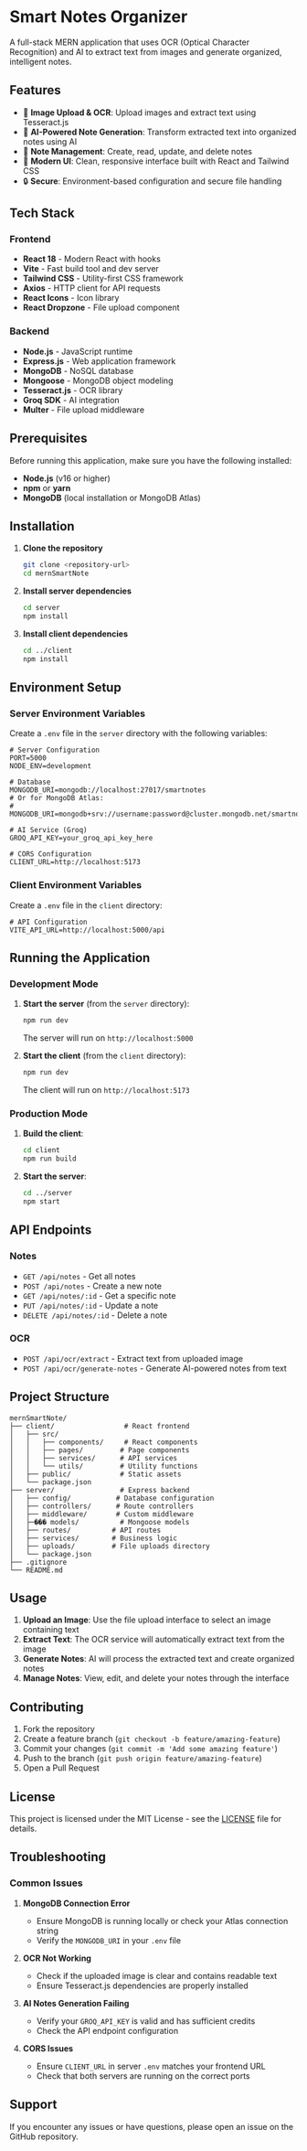 # Smart Notes Organizer

A full-stack MERN application that uses OCR (Optical Character Recognition) and AI to extract text from images and generate organized, intelligent notes.

## Features

- 📸 **Image Upload & OCR**: Upload images and extract text using Tesseract.js
- 🤖 **AI-Powered Note Generation**: Transform extracted text into organized notes using AI
- 📝 **Note Management**: Create, read, update, and delete notes
- 🎨 **Modern UI**: Clean, responsive interface built with React and Tailwind CSS
- 🔒 **Secure**: Environment-based configuration and secure file handling

## Tech Stack

### Frontend
- **React 18** - Modern React with hooks
- **Vite** - Fast build tool and dev server
- **Tailwind CSS** - Utility-first CSS framework
- **Axios** - HTTP client for API requests
- **React Icons** - Icon library
- **React Dropzone** - File upload component

### Backend
- **Node.js** - JavaScript runtime
- **Express.js** - Web application framework
- **MongoDB** - NoSQL database
- **Mongoose** - MongoDB object modeling
- **Tesseract.js** - OCR library
- **Groq SDK** - AI integration
- **Multer** - File upload middleware

## Prerequisites

Before running this application, make sure you have the following installed:

- **Node.js** (v16 or higher)
- **npm** or **yarn**
- **MongoDB** (local installation or MongoDB Atlas)

## Installation

1. **Clone the repository**
   ```bash
   git clone <repository-url>
   cd mernSmartNote
   ```

2. **Install server dependencies**
   ```bash
   cd server
   npm install
   ```

3. **Install client dependencies**
   ```bash
   cd ../client
   npm install
   ```

## Environment Setup

### Server Environment Variables

Create a `.env` file in the `server` directory with the following variables:

```env
# Server Configuration
PORT=5000
NODE_ENV=development

# Database
MONGODB_URI=mongodb://localhost:27017/smartnotes
# Or for MongoDB Atlas:
# MONGODB_URI=mongodb+srv://username:password@cluster.mongodb.net/smartnotes

# AI Service (Groq)
GROQ_API_KEY=your_groq_api_key_here

# CORS Configuration
CLIENT_URL=http://localhost:5173
```

### Client Environment Variables

Create a `.env` file in the `client` directory:

```env
# API Configuration
VITE_API_URL=http://localhost:5000/api
```

## Running the Application

### Development Mode

1. **Start the server** (from the `server` directory):
   ```bash
   npm run dev
   ```
   The server will run on `http://localhost:5000`

2. **Start the client** (from the `client` directory):
   ```bash
   npm run dev
   ```
   The client will run on `http://localhost:5173`

### Production Mode

1. **Build the client**:
   ```bash
   cd client
   npm run build
   ```

2. **Start the server**:
   ```bash
   cd ../server
   npm start
   ```

## API Endpoints

### Notes
- `GET /api/notes` - Get all notes
- `POST /api/notes` - Create a new note
- `GET /api/notes/:id` - Get a specific note
- `PUT /api/notes/:id` - Update a note
- `DELETE /api/notes/:id` - Delete a note

### OCR
- `POST /api/ocr/extract` - Extract text from uploaded image
- `POST /api/ocr/generate-notes` - Generate AI-powered notes from text

## Project Structure

```
mernSmartNote/
├── client/                 # React frontend
│   ├── src/
│   │   ├── components/     # React components
│   │   ├── pages/         # Page components
│   │   ├── services/      # API services
│   │   └── utils/         # Utility functions
│   ├── public/            # Static assets
│   └── package.json
├── server/                # Express backend
│   ├── config/           # Database configuration
│   ├── controllers/      # Route controllers
│   ├── middleware/       # Custom middleware
│   ├─��� models/          # Mongoose models
│   ├── routes/          # API routes
│   ├── services/        # Business logic
│   ├── uploads/         # File uploads directory
│   └── package.json
├── .gitignore
└── README.md
```

## Usage

1. **Upload an Image**: Use the file upload interface to select an image containing text
2. **Extract Text**: The OCR service will automatically extract text from the image
3. **Generate Notes**: AI will process the extracted text and create organized notes
4. **Manage Notes**: View, edit, and delete your notes through the interface

## Contributing

1. Fork the repository
2. Create a feature branch (`git checkout -b feature/amazing-feature`)
3. Commit your changes (`git commit -m 'Add some amazing feature'`)
4. Push to the branch (`git push origin feature/amazing-feature`)
5. Open a Pull Request

## License

This project is licensed under the MIT License - see the [LICENSE](LICENSE) file for details.

## Troubleshooting

### Common Issues

1. **MongoDB Connection Error**
   - Ensure MongoDB is running locally or check your Atlas connection string
   - Verify the `MONGODB_URI` in your `.env` file

2. **OCR Not Working**
   - Check if the uploaded image is clear and contains readable text
   - Ensure Tesseract.js dependencies are properly installed

3. **AI Notes Generation Failing**
   - Verify your `GROQ_API_KEY` is valid and has sufficient credits
   - Check the API endpoint configuration

4. **CORS Issues**
   - Ensure `CLIENT_URL` in server `.env` matches your frontend URL
   - Check that both servers are running on the correct ports

## Support

If you encounter any issues or have questions, please open an issue on the GitHub repository.